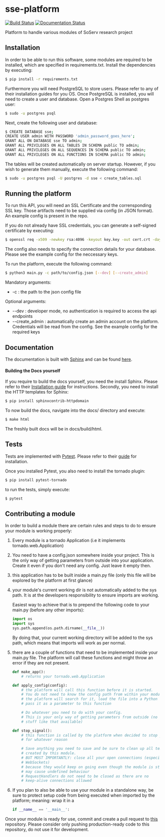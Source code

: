 # sse-platform
[![Build Status](https://travis-ci.com/Smunfr/sse-platform.svg?branch=master)](https://travis-ci.com/Smunfr/sse-platform)
[![Documentation Status](https://readthedocs.org/projects/sse-platform/badge/?version=latest)](https://sse-platform.readthedocs.io/en/latest/?badge=latest)

Platform to handle various modules of SoServ research project


## Installation

In order to be able to run this software, some modules are required to be installed, which are specified in requirements.txt. Install the dependencies by executing:

```sh
$ pip install -r requirements.txt
```

Furthermore you will need PostgreSQL to store users. Please refer to any of their installation guides for you OS.
Once PostgreSQL is installed, you will need to create a user and database. Open a Postgres Shell as postgres user:
```sh
$ sudo -u postgres psql
```
Next, create the following user and database:
```sh
$ CREATE DATABASE sse;
CREATE USER admin WITH PASSWORD 'admin_password_goes_here';
GRANT ALL ON DATABASE sse TO admin;
GRANT ALL PRIVILEGES ON ALL TABLES IN SCHEMA public TO admin;
GRANT ALL PRIVILEGES ON ALL SEQUENCES IN SCHEMA public TO admin;
GRANT ALL PRIVILEGES ON ALL FUNCTIONS IN SCHEMA public TO admin;
```
The tables will be created automatically on server startup. However, if you wish to generate them manually, execute the following command:
```sh
$ sudo -u postgres psql -U postgres -d sse < create_tables.sql
```


## Running the platform

To run this API, you will need an SSL Certificate and the corrensponding SSL key. Those artifacts need to be supplied via config (in JSON format). An example config is present in the repo.

If you do not already have SSL credentials, you can generate a self-signed certificate by executing:

```sh
$ openssl req -x509 -newkey rsa:4096 -keyout key.key -out cert.crt -days 365
```

The config also needs to specify the connection details for your database. Please see the example config for the neccessary keys.

To run the platform, execute the following command:

```sh
$ python3 main.py -c path/to/config.json [--dev] [--create_admin]
```

Mandatory arguments:
- -c : the path to the json config file

Optional arguments:
- --dev : developer mode, no authentication is required to access the api endpoints
- --create_admin : automatically create an admin account on the platform. Credentials will be read from the config. See the example config for the required keys


## Documentation

The documentation is built with [Sphinx](http://www.sphinx-doc.org/en/master/) and can be found [here](https://sse-platform.readthedocs.io).

#### Building the Docs yourself

If you require to build the docs yourself, you need the install Sphinx. Please refer to their [Installation guide](http://www.sphinx-doc.org/en/master/usage/installation.html) for instructions.
Secondly, you need to install the HTTP templates for Sphinx:

```sh
$ pip install sphinxcontrib-httpdomain
```

To now build the docs, navigate into the docs/ directory and execute:

```sh
$ make html
```

The freshly built docs will be in docs/build/html.


## Tests

Tests are implemented with [Pytest](http://doc.pytest.org/en/latest/index.html). Please refer to their [guide](http://doc.pytest.org/en/latest/getting-started.html) for installation.

Once you installed Pytest, you also need to install the tornado plugin:
```sh
$ pip install pytest-tornado
```

to run the tests, simply execute:
```sh
$ pytest
```


## Contributing a module

In order to build a module there are certain rules and steps to do to ensure your module is working properly:

1. Every module is a tornado Application (i.e it implements tornado.web.Application)

2. You need to have a config.json somewhere inside your project. This is the only way of getting parameters from outside into your application. Create it even if you don't need any config. Just leave it empty then.

3. this application has to be built inside a main.py file (only this file will be explored by the platform at first glance)

4. your module's current working dir is not automatically added to the sys path.
    It is at the developers responsibility to ensure imports are working.

    Easiest way to achieve that is to prepend the following code to your main.py (before any other imports):
    ```python
    import os
    import sys
    sys.path.append(os.path.dirname(__file__))
    ```
    By doing that, your current working directory will be added to the sys path, which means that imports will work as per normal.

5. there are a couple of functions that need to be implemented inside your main.py file. The platform will call these functions and might throw an error if they are not present.

    ```python
    def make_app():
        # returns your tornado.web.Application

    def apply_config(config):
        # the platform will call this function before it is started.
        # You do not need to know the config path from within your module,
        # the platform will search for it, load the file into a Python Object and
        # pass it as a parameter to this function

        # Do whatever you need to do with your config.
        # This is your only way of getting parameters from outside (no argparser or
        # stuff like that available)

    def stop_signal():
        # this function is called by the platform when decided to stop your module
        # for whatever reason

        # Save anything you need to save and be sure to clean up all temporary files
        # created by this module.
        # BUT MOST IMPORTANTLY: close all your open connections (especially
        # WebSockets)
        # because they would keep on going even though the module is stopped which
        # may cause undefined behaviour
        # RequestHandlers do not need to be closed as there are no
        # keep-alive connections allowed
    ```
6. If you plan to also be able to use your module in a standalone way, be sure to protect setup code from being executed when imported by the platform; meaning: wrap it in a
    ```python
    if __name__ == '__main__':

    ```

Once your module is ready for use, commit and create a pull request to [this](https://github.com/Smunfr/sse-platform-modules) repository. Please consider only pushing production-ready code to this repository, do not use it for development.
